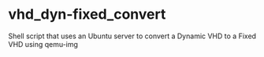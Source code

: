 # vhd_dyn-fixed_convert
Shell script that uses an Ubuntu server to convert a Dynamic VHD to a Fixed VHD using qemu-img
